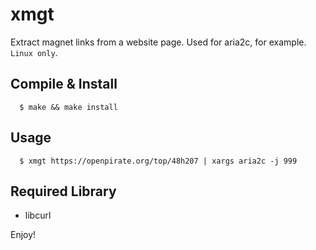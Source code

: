 # xmgt

Extract magnet links from a website page. Used for aria2c, for example. `Linux only`.


## Compile & Install

```
  $ make && make install
```

## Usage

```
  $ xmgt https://openpirate.org/top/48h207 | xargs aria2c -j 999
```

## Required Library

- libcurl

Enjoy!
